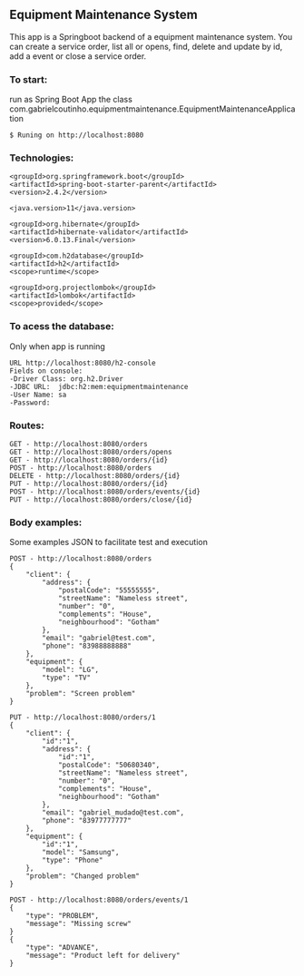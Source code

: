 ## Equipment Maintenance System
This app is a Springboot backend of a equipment maintenance system. You can create a service order, list all or opens, find, delete and update by id, add a event or close a service order. 

### To start:

run as Spring Boot App the class com.gabrielcoutinho.equipmentmaintenance.EquipmentMaintenanceApplication

```shell
$ Runing on http://localhost:8080
```

### Technologies:

```shell
<groupId>org.springframework.boot</groupId>
<artifactId>spring-boot-starter-parent</artifactId>
<version>2.4.2</version>
```
```shell
<java.version>11</java.version>
```
```shell
<groupId>org.hibernate</groupId>
<artifactId>hibernate-validator</artifactId>
<version>6.0.13.Final</version>
```
```shell
<groupId>com.h2database</groupId>
<artifactId>h2</artifactId>
<scope>runtime</scope>
```
```shell
<groupId>org.projectlombok</groupId>
<artifactId>lombok</artifactId>
<scope>provided</scope>
```
### To acess the database:

Only when app is running <br />
```shell
URL http://localhost:8080/h2-console
Fields on console: 
-Driver Class: org.h2.Driver 
-JDBC URL:	jdbc:h2:mem:equipmentmaintenance
-User Name: sa
-Password:
```
### Routes:
```shell
GET - http://localhost:8080/orders
GET - http://localhost:8080/orders/opens
GET - http://localhost:8080/orders/{id}
POST - http://localhost:8080/orders
DELETE - http://localhost:8080/orders/{id}
PUT - http://localhost:8080/orders/{id}
POST - http://localhost:8080/orders/events/{id}
PUT - http://localhost:8080/orders/close/{id}
```

### Body examples:
Some examples JSON to facilitate test and execution <br />

```shell
POST - http://localhost:8080/orders
{
    "client": {
        "address": {
            "postalCode": "55555555",
            "streetName": "Nameless street",
            "number": "0",
            "complements": "House",
            "neighbourhood": "Gotham"
        },
        "email": "gabriel@test.com",
        "phone": "83988888888"
    },
    "equipment": {
        "model": "LG",
        "type": "TV"
    },
    "problem": "Screen problem"
}
```

```shell
PUT - http://localhost:8080/orders/1
{
    "client": {
        "id":"1",
        "address": {
            "id":"1",
            "postalCode": "50680340",
            "streetName": "Nameless street",
            "number": "0",
            "complements": "House",
            "neighbourhood": "Gotham"
        },
        "email": "gabriel_mudado@test.com",
        "phone": "83977777777"
    },
    "equipment": {
        "id":"1",
        "model": "Samsung",
        "type": "Phone"
    },
    "problem": "Changed problem"
}
```

```shell
POST - http://localhost:8080/orders/events/1
{
    "type": "PROBLEM",
    "message": "Missing screw"
}
{
    "type": "ADVANCE",
    "message": "Product left for delivery"
}
```
